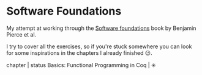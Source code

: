# Software Foundations

My attempt at working through the 
[Software foundations](https://www.cis.upenn.edu/~bcpierce/sf/current/index.html) 
book by Benjamin Pierce et al.

I try to cover all the exercises,
so if you're stuck somewhere you can look for some inspirations 
in the chapters I already finished :wink:.

chapter | status
Basics: Functional Programming in Coq | :eight_spoked_asterisk:
